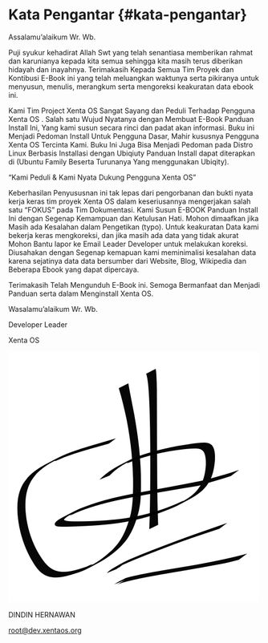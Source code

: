 # Kata Pengantar {#kata-pengantar}

Assalamu’alaikum Wr. Wb.

Puji syukur kehadirat Allah Swt yang telah senantiasa memberikan rahmat dan karunianya kepada kita semua sehingga kita masih terus diberikan hidayah dan inayahnya. Terimakasih Kepada Semua Tim Proyek dan Kontibusi E-Book ini yang telah meluangkan waktunya serta pikiranya untuk menyusun, menulis, merangkum serta mengoreksi keakuratan data ebook ini.

Kami Tim Project Xenta OS Sangat Sayang dan Peduli Terhadap Pengguna Xenta OS . Salah satu Wujud Nyatanya dengan Membuat E-Book Panduan Install Ini, Yang kami susun secara rinci dan padat akan informasi. Buku ini Menjadi Pedoman Install Untuk Pengguna Dasar, Mahir kususnya Pengguna Xenta OS Tercinta Kami. Buku Ini Juga Bisa Menjadi Pedoman pada Distro Linux Berbasis Installasi dengan Ubiqiuty Panduan Install dapat diterapkan di (Ubuntu Family Beserta Turunanya Yang menggunakan Ubiqity).

“Kami Peduli &amp; Kami Nyata Dukung Pengguna Xenta OS”

Keberhasilan Penyususnan ini tak lepas dari pengorbanan dan bukti nyata kerja keras tim proyek Xenta OS dalam keseriusannya mengerjakan salah satu “FOKUS” pada Tim Dokumentasi. Kami Susun E-BOOK Panduan Install Ini dengan Segenap Kemampuan dan Ketulusan Hati. Mohon dimaafkan jika Masih ada Kesalahan dalam Pengetikan (typo). Untuk keakuratan Data kami bekerja keras mengkoreksi, dan jika masih ada data yang tidak akurat Mohon Bantu lapor ke Email Leader Developer untuk melakukan koreksi. Diusahakan dengan Segenap kemapuan kami meminimalisi kesalahan data karena sejatinya data data bersumber dari Website, Blog, Wikipedia dan Beberapa Ebook yang dapat dipercaya.

Terimakasih Telah Mengunduh E-Book ini. Semoga Bermanfaat dan Menjadi Panduan serta dalam Menginstall Xenta OS.

Wasalamu’alaikum Wr. Wb.

Developer Leader

Xenta OS

![](assets/image200.png)

DINDIN HERNAWAN

root@dev.xentaos.org